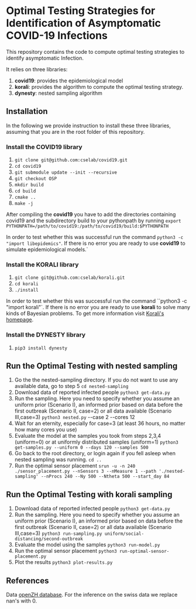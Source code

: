 # Optimal Testing Strategies for Identification of Asymptomatic COVID-19 Infections

This repository contains the code to compute optimal testing strategies to identify asymptomatic Infection.

It relies on three libraries:

1. **covid19**: provides the epidemiological model
2. **korali**:  provides the algorithm to compute the optimal testing strategy.
3. **dynesty**: nested sampling algorithm

## Installation

In the following we provide instruction to install these three libraries, assuming that you are in the root folder of this repository.

### Install the COVID19 library

1. `git clone git@github.com:cselab/covid19.git`
2. `cd covid19`
3. `git submodule update --init --recursive`
3. `git checkout OSP`
4. `mkdir build`
5. `cd build`
6. `cmake ..`
7. `make -j`

After compiling the **covid19** you have to add the directories containing covid19 and the subdirectory build to your pythonpath by running `export PYTHONPATH=/path/to/covid19:/path/to/covid19/build:$PYTHONPATH`

In order to test whether this was successful run the command `python3 -c "import libepidemics"`. If there is no error you are ready to use **covid19** to simulate epidemiological models.`

### Install the KORALI library

1. `git clone git@github.com:cselab/korali.git`
2. `cd korali`
3. `./install`

In order to test whether this was successful run the command ``python3 -c "import korali"`. If there is no error you are ready to use **korali** to solve many kinds of Bayesian problems. To get more information visit [Korali's homepage](https://www.cse-lab.ethz.ch/korali/).

### Install the DYNESTY library

1. `pip3 install dynesty`


## Run the Optimal Testing with nested sampling
1. Go the the nested-sampling directory. If you do not want to use any available data, go to step 5
   `cd nested-sampling`
2. Download data of reported infected people
   `python3 get-data.py`
3. Run the sampling. Here you need to specify whether you assume an uniform prior (Scenario I), an informed prior based on data before the first outbreak (Scenario II, case=2) or all data available (Scenario III,case=3)
   `python3 nested.py` --case 2 --cores 12
4. Wait for an eternity, especially for case=3 (at least 36 hours, no matter how many cores you use)
5. Evaluate the model at the samples you took from steps 2,3,4 (uniform=0) or at uniformly distributed samples (uniform=1)
   `python3 get-samples.py --uniform 0 --days 120 --samples 500`
6. Go back to the root directory, or login again if you fell asleep when nested sampling was running.
   `cd ..`
7. Run the optimal sensor placement
   `srun -u -n 240 ./sensor_placement.py --nSensors 3 --nMeasure 1 --path './nested-sampling' --nProcs 240 --Ny 500 --Ntheta 500 --start_day 84`


## Run the Optimal Testing with korali sampling
1. Download data of reported infected people
   `python3 get-data.py`
2. Run the sampling. Here you need to specify whether you assume an uniform prior (Scenario I), an informed prior based on data before the first outbreak (Scenario II, case=2) or all data available (Scenario III,case=3)
   `python3 run-sampling.py uniform/social-distancing/second-outbreak`
3. Evaluate the model using the samples
   `python3 run-model.py`
4. Run the optimal sensor placement
   `python3 run-optimal-sensor-placement.py`
5. Plot the results 
  `python3 plot-results.py`

## References

Data [openZH database](https://raw.githubusercontent.com/daenuprobst/covid19-cases-switzerland/master/covid19_cases_switzerland_openzh.csv). For the inference on the swiss data we replace nan's with 0.
